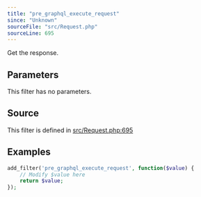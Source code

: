 ```yaml
---
title: "pre_graphql_execute_request"
since: "Unknown"
sourceFile: "src/Request.php"
sourceLine: 695
---
```



Get the response.

## Parameters

This filter has no parameters.




## Source

This filter is defined in [src/Request.php:695](https://github.com/wp-graphql/wp-graphql/blob/develop/src/Request.php#L695)


## Examples

```php
add_filter('pre_graphql_execute_request', function($value) {
    // Modify $value here
    return $value;
});
```